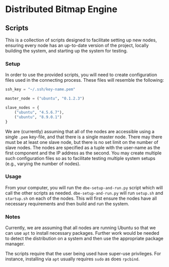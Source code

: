 # Distributed Bitmap Engine

## Scripts

This is a collection of scripts designed to facilitate setting up new nodes,
ensuring every node has an up-to-date version of the project, locally building
the system, and starting up the system for testing.

### Setup

In order to use the provided scripts, you will need to create configuration
files used in the connecting process. These files will resemble the following:
```python
ssh_key = "~/.ssh/key-name.pem"

master_node = ("ubuntu", "0.1.2.3")

slave_nodes = {
    ("ubuntu", "4.5.6.7"),
    ("ubuntu", "8.9.0.1")
}
```
We are (currently) assuming that all of the nodes are accessible using a single
`.pem` key-file, and that there is a single master node. There may there must
be at least one slave node, but there is no set limit on the number of slave
nodes. The nodes are specified as a tuple with the user-name as the first
component and the IP address as the second. You may create multiple such
configuration files so as to facilitate testing multiple system setups (e.g.,
varying the number of nodes).

### Usage

From your computer, you will run the `dbe-setup-and-run.py` script which will
call the other scripts as needed. `dbe-setup-and-run.py` will run `setup.sh` and
`startup.sh` on each of the nodes. This will first ensure the nodes have all
necessary requirements and then build and run the system.

### Notes

Currently, we are assuming that all nodes are running Ubuntu so that we can use
`apt` to install necessary packages. Further work would be needed to detect
the distribution on a system and then use the appropriate package manager.

The scripts require that the user being used have super-use privileges.
For instance, installing via `apt` usually requires `sudo` as does `rpcbind`.
